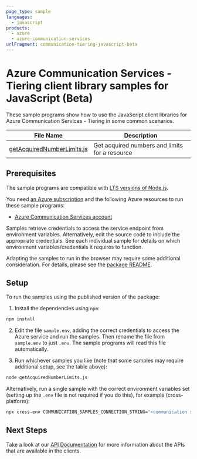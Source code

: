 ```yaml
---
page_type: sample
languages:
  - javascript
products:
  - azure
  - azure-communication-services
urlFragment: communication-tiering-javascript-beta
---
```


# Azure Communication Services - Tiering client library samples for JavaScript (Beta)

These sample programs show how to use the JavaScript client libraries for Azure Communication Services - Tiering in some common scenarios.

| **File Name**                                         | **Description**                                |
| ----------------------------------------------------- | ---------------------------------------------- |
| [getAcquiredNumberLimits.js][getacquirednumberlimits] | Get acquired numbers and limits for a resource |

## Prerequisites

The sample programs are compatible with [LTS versions of Node.js](https://github.com/nodejs/release#release-schedule).

You need [an Azure subscription][freesub] and the following Azure resources to run these sample programs:

- [Azure Communication Services account][createinstance_azurecommunicationservicesaccount]

Samples retrieve credentials to access the service endpoint from environment variables. Alternatively, edit the source code to include the appropriate credentials. See each individual sample for details on which environment variables/credentials it requires to function.

Adapting the samples to run in the browser may require some additional consideration. For details, please see the [package README][package].

## Setup

To run the samples using the published version of the package:

1. Install the dependencies using `npm`:

```bash
npm install
```

2. Edit the file `sample.env`, adding the correct credentials to access the Azure service and run the samples. Then rename the file from `sample.env` to just `.env`. The sample programs will read this file automatically.

3. Run whichever samples you like (note that some samples may require additional setup, see the table above):

```bash
node getAcquiredNumberLimits.js
```

Alternatively, run a single sample with the correct environment variables set (setting up the `.env` file is not required if you do this), for example (cross-platform):

```bash
npx cross-env COMMUNICATION_SAMPLES_CONNECTION_STRING="<communication samples connection string>" node getAcquiredNumberLimits.js
```

## Next Steps

Take a look at our [API Documentation][apiref] for more information about the APIs that are available in the clients.

[getacquirednumberlimits]: https://github.com/Azure/azure-sdk-for-js/blob/main/sdk/communication/communication-tiering/samples/v1-beta/javascript/getAcquiredNumberLimits.js
[apiref]: https://docs.microsoft.com/javascript/api/@azure/communication-tiering
[freesub]: https://azure.microsoft.com/free/
[createinstance_azurecommunicationservicesaccount]: https://docs.microsoft.com/azure/communication-services/quickstarts/create-communication-resource
[package]: https://github.com/Azure/azure-sdk-for-js/tree/main/sdk/communication/communication-tiering/README.md

